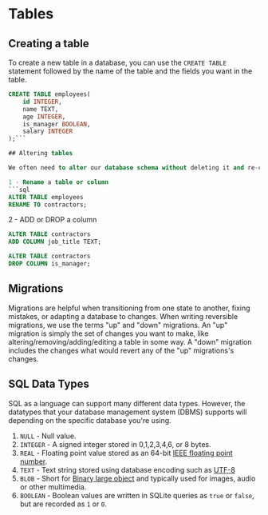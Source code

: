 # Tables

## Creating a table

To create a new table in a database, you can use the `CREATE TABLE` statement followed by the name of the table and the fields you want in the table.

```sql
CREATE TABLE employees(
    id INTEGER,
    name TEXT,
    age INTEGER,
    is_manager BOOLEAN,
	salary INTEGER
);```

## Altering tables

We often need to alter our database schema without deleting it and re-creating it. We can use the `ALTER TABLE` to make changes in place without deleting any data.

1 - Rename a table or column
```sql
ALTER TABLE employees
RENAME TO contractors;
```

2 - ADD or DROP a column
```sql
ALTER TABLE contractors
ADD COLUMN job_title TEXT;

ALTER TABLE contractors
DROP COLUMN is_manager;
```

## Migrations

Migrations are helpful when transitioning from one state to another, fixing mistakes, or adapting a database to changes. When writing reversible migrations, we use the terms "up" and "down" migrations. An "up" migration is simply the set of changes you want to make, like altering/removing/adding/editing a table in some way. A "down" migration includes the changes what would revert any of the "up" migrations's changes.

## SQL Data Types

SQL as a language can support many different data types. However, the datatypes that your database management system (DBMS) supports will depending on the specific database you're using.

1. `NULL` - Null value.
2. `INTEGER` - A signed integer stored in 0,1,2,3,4,6, or 8 bytes.
3. `REAL` - Floating point value stored as an 64-bit [IEEE floating point number](https://en.wikipedia.org/wiki/IEEE_754).
4. `TEXT` - Text string stored using database encoding such as [UTF-8](https://en.wikipedia.org/wiki/UTF-8)
5. `BLOB` - Short for [Binary large object](https://en.wikipedia.org/wiki/Binary_large_object) and typically used for images, audio or other multimedia.
6. `BOOLEAN` - Boolean values are written in SQLite queries as `true` or `false`, but are recorded as `1` or `0`.
